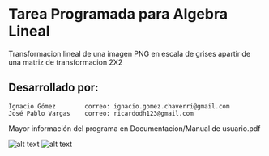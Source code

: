 Tarea Programada para Algebra Lineal
====================================

Transformacion lineal de una imagen PNG en escala de grises apartir de una matriz de transformacion 2X2

Desarrollado por:
-----------------
    Ignacio Gómez        correo: ignacio.gomez.chaverri@gmail.com
    José Pablo Vargas    correo: ricardodh123@gmail.com

Mayor información del programa en 
    Documentacion/Manual de usuario.pdf


![alt text](https://i.imgur.com/XZIzK3U.jpg)
![alt text](https://i.imgur.com/wbRCkzg.jpg)
